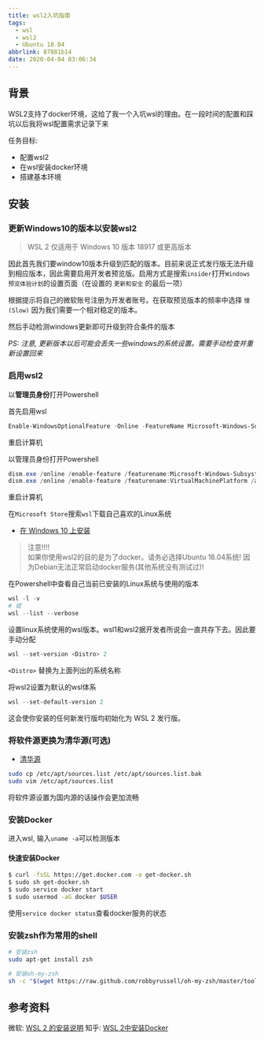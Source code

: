 ```yaml
---
title: wsl2入坑指南
tags:
  - wsl
  - wsl2
  - Ubuntu 18.04
abbrlink: 87881b14
date: 2020-04-04 03:06:34
---
```


## 背景

WSL2支持了docker环境，这给了我一个入坑wsl的理由。在一段时间的配置和踩坑以后我将wsl配置需求记录下来

任务目标:
- 配置wsl2
- 在wsl安装docker环境
- 搭建基本环境

## 安装

### 更新Windows10的版本以安装wsl2

> WSL 2 仅适用于 Windows 10 版本 18917 或更高版本

因此首先我们要window10版本升级到匹配的版本。目前来说正式发行版无法升级到相应版本，因此需要启用开发者预览版。启用方式是搜索`insider`打开`Windows 预览体验计划`的设置页面（在设置的 `更新和安全` 的最后一项）

根据提示将自己的微软账号注册为开发者账号。在获取预览版本的频率中选择 `慢(Slow)` 因为我们需要一个相对稳定的版本。

然后手动检测windows更新即可升级到符合条件的版本

*PS: 注意, 更新版本以后可能会丢失一些windows的系统设置。需要手动检查并重新设置回来*

### 启用wsl2

以**管理员身份**打开Powershell

首先启用wsl
```powershell
Enable-WindowsOptionalFeature -Online -FeatureName Microsoft-Windows-Subsystem-Linux
```
重启计算机

以管理员身份打开Powershell
```powershell
dism.exe /online /enable-feature /featurename:Microsoft-Windows-Subsystem-Linux /all /norestart
dism.exe /online /enable-feature /featurename:VirtualMachinePlatform /all /norestart
```
重启计算机

在`Microsoft Store`搜索`wsl`下载自己喜欢的Linux系统
- [在 Windows 10 上安装](https://docs.microsoft.com/zh-cn/windows/wsl/install-win10#install-your-linux-distribution-of-choice)

> 注意!!!!  
> 如果你使用wsl2的目的是为了docker。请务必选择Ubuntu 18.04系统! 因为Debian无法正常启动docker服务(其他系统没有测试过)! 

在Powershell中查看自己当前已安装的Linux系统与使用的版本
```powershell
wsl -l -v
# 或
wsl --list --verbose
```

设置linux系统使用的wsl版本。wsl1和wsl2据开发者所说会一直共存下去。因此要手动分配
```powershell
wsl --set-version <Distro> 2
```
`<Distro>` 替换为上面列出的系统名称


将wsl2设置为默认的wsl体系
```powershell
wsl --set-default-version 2
```
这会使你安装的任何新发行版均初始化为 WSL 2 发行版。

### 将软件源更换为清华源(可选)

- [清华源](https://mirror.tuna.tsinghua.edu.cn/help/ubuntu/)
```bash
sudo cp /etc/apt/sources.list /etc/apt/sources.list.bak
sudo vim /etc/apt/sources.list
```
将软件源设置为国内源的话操作会更加流畅

### 安装Docker
进入wsl, 输入`uname -a`可以检测版本

#### 快速安装Docker
```bash
$ curl -fsSL https://get.docker.com -o get-docker.sh
$ sudo sh get-docker.sh
$ sudo service docker start
$ sudo usermod -aG docker $USER
```

使用`service docker status`查看docker服务的状态

### 安装zsh作为常用的shell
```bash
# 安装zsh
sudo apt-get install zsh

# 安装oh-my-zsh
sh -c "$(wget https://raw.github.com/robbyrussell/oh-my-zsh/master/tools/install.sh -O -)"
```


## 参考资料

微软: [WSL 2 的安装说明](https://docs.microsoft.com/zh-cn/windows/wsl/wsl2-install)
知乎: [WSL 2中安装Docker](https://zhuanlan.zhihu.com/p/74489613)
